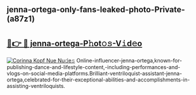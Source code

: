 ## jenna-ortega-only-fans​-leaked-photo​-Private-(a87z1)


# <h2><a href="https://mediaupload.pro?title=jenna-ortega&ref=git">🔗👉 🔴 jenna-ortega-P𝚑ot𝚘𝚜-V𝚒d𝚎o</a></h2>

[![Corinna Kopf Nue Nu𝚍e𝚜](https://i.imgur.com/0qMVB7G.gif)](https://mediaupload.pro?title=jenna-ortega&ref=git)
Online-influencer-jenna-ortega,known-for-publishing-dance-and-lifestyle-content,-including-performances-and-vlogs-on-social-media-platforms.Brilliant-ventriloquist-assistant-jenna-ortega,celebrated-for-their-exceptional-abilities-and-accomplishments-in-assisting-ventriloquists.  